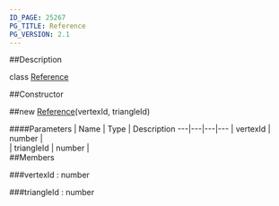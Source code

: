 ```yaml
---
ID_PAGE: 25267
PG_TITLE: Reference
PG_VERSION: 2.1
---
```

##Description

class [Reference](/classes/2.2/Reference)



##Constructor

##new [Reference](/classes/2.2/Reference)(vertexId, triangleId)



####Parameters
 | Name | Type | Description
---|---|---|---
 | vertexId | number |  
 | triangleId | number |  
##Members

###vertexId : number



###triangleId : number



